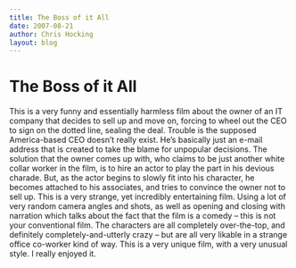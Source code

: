 ```yaml
---
title: The Boss of it All
date: 2007-08-21
author: Chris Hocking
layout: blog
---
```

# The Boss of it All

This is a very funny and essentially harmless film about the owner of an IT company that decides to sell up and move on, forcing to wheel out the CEO to sign on the dotted line, sealing the deal. Trouble is the supposed America-based CEO doesn’t really exist. He’s basically just an e-mail address that is created to take the blame for unpopular decisions. The solution that the owner comes up with, who claims to be just another white collar worker in the film, is to hire an actor to play the part in his devious charade. But, as the actor begins to slowly fit into his character, he becomes attached to his associates, and tries to convince the owner not to sell up. This is a very strange, yet incredibly entertaining film. Using a lot of very random camera angles and shots, as well as opening and closing with narration which talks about the fact that the film is a comedy – this is not your conventional film. The characters are all completely over-the-top, and definitely completely-and-utterly crazy – but are all very likable in a strange office co-worker kind of way. This is a very unique film, with a very unusual style. I really enjoyed it.